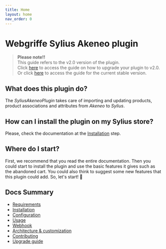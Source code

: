 ```yaml
---
title: Home
layout: home
nav_order: 0
---
```


# Webgriffe Sylius Akeneo plugin

> **Please note!!**<br />
> This guide refers to the v2.0 version of the plugin.<br />
> Click [here](upgrade/upgrade-2.0.html) to access the guide on how to upgrade your plugin to v2.0.<br />
> Or click [here](https://github.com/webgriffe/SyliusAkeneoPlugin/tree/1.17.0) to access the guide for the current stable version.

## What does this plugin do?

The _SyliusAkeneoPlugin_ takes care of importing and updating products, product associations and attributes from _Akeneo_ to _Sylius_.

## How can I install the plugin on my Sylius store?

Please, check the documentation at the [Installation](installation.html) step.

## Where do I start?

First, we recommend that you read the entire documentation. Then you could start to
install the plugin and use the basic features it gives such as the abandoned cart. You could also think to suggest some
new features that this plugin could add. So, let's start! 🚀

## Docs Summary

- [Requirements](requirements.html)
- [Installation](installation.html)
- [Configuration](configuration.html)
- [Usage](usage.html)
- [Webhook](webhook.html)
- [Architecture & customization](architecture_and_customization.html)
- [Contributing](contributing.html)
- [Upgrade guide](upgrade.html)
